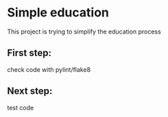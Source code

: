 # Simple education
This project is trying to simplify the education process
## First step:
check code with pylint/flake8
## Next step:
test code
